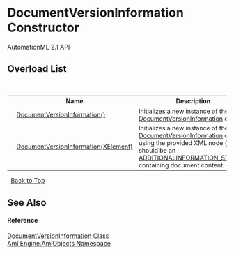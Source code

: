 # DocumentVersionInformation Constructor 
AutomationML 2.1 API 


## Overload List
&nbsp;<table><tr><th></th><th>Name</th><th>Description</th></tr><tr><td>![Public method](media/pubmethod.gif "Public method")</td><td><a href="M_Aml_Engine_AmlObjects_DocumentVersionInformation__ctor">DocumentVersionInformation()</a></td><td>
Initializes a new instance of the <a href="T_Aml_Engine_AmlObjects_DocumentVersionInformation">DocumentVersionInformation</a> class.</td></tr><tr><td>![Public method](media/pubmethod.gif "Public method")</td><td><a href="M_Aml_Engine_AmlObjects_DocumentVersionInformation__ctor_1">DocumentVersionInformation(XElement)</a></td><td>
Initializes a new instance of the <a href="T_Aml_Engine_AmlObjects_DocumentVersionInformation">DocumentVersionInformation</a> class using the provided XML node (this should be an <a href="F_Aml_Engine_CAEX_CAEX_CLASSModel_TagNames_ADDITIONALINFORMATION_STRING">ADDITIONALINFORMATION_STRING</a>), containing document content.</td></tr></table>&nbsp;
<a href="#documentversioninformation-constructor">Back to Top</a>

## See Also


#### Reference
<a href="T_Aml_Engine_AmlObjects_DocumentVersionInformation">DocumentVersionInformation Class</a><br /><a href="N_Aml_Engine_AmlObjects">Aml.Engine.AmlObjects Namespace</a><br />
